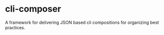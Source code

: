 # cli-composer
A framework for delivering JSON based cli compositions for organizing best practices.
